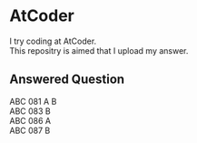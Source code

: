 AtCoder
====
I try coding at AtCoder.  
This repositry is aimed that I upload my answer.

## Answered Question
ABC 081 A B  
ABC 083   B  
ABC 086 A  
ABC 087   B  